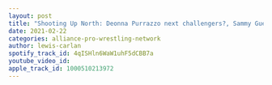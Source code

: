 ```yaml
---
layout: post
title: "Shooting Up North: Deonna Purrazzo next challengers?, Sammy Guevara, GHC Champ Keiji Mutoh in Impact and more!"
date: 2021-02-22
categories: alliance-pro-wrestling-network
author: lewis-carlan
spotify_track_id: 4qISHln6WaW1uhF5dCBB7a
youtube_video_id: 
apple_track_id: 1000510213972
---
```

